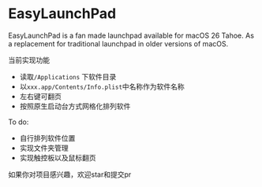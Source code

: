 # EasyLaunchPad
EasyLaunchPad is a fan made launchpad available for macOS 26 Tahoe. As a replacement for traditional launchpad in older versions of macOS.  

当前实现功能
* 读取`/Applications` 下软件目录
* 以`xxx.app/Contents/Info.plist`中名称作为软件名称
* 左右键可翻页
* 按照原生启动台方式网格化排列软件

To do:
* 自行排列软件位置
* 实现文件夹管理
* 实现触控板以及鼠标翻页

如果你对项目感兴趣，欢迎star和提交pr